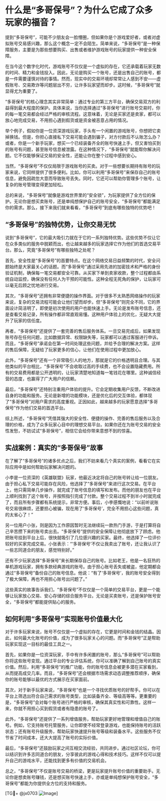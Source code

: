 # 什么是“多哥保号”？为什么它成了众多玩家的福音？

提到“多哥保号”，可能不少朋友会一脸懵圈，但如果你是个游戏爱好者，或者对虚拟账号交易感兴趣，那么这个概念一定不会陌生。简单来说，“多哥保号”是一种保障服务，主要是为那些想要购买、出售或者维护游戏账号的玩家提供一种安全保障。

在当今这个数字化时代，游戏账号不仅仅是一个虚拟的存在，它还承载着玩家无数的时间、精力和金钱投入。因此，无论是购买一个账号，还是出售自己的账号，都是一件需要谨慎对待的事情。然而，现实中的交易环境却常常让人感到不安——虚假账号、交易欺诈等问题层出不穷，让许多玩家望而却步。这时候，“多哥保号”就显得尤为重要了。

“多哥保号”的核心理念其实非常简单：通过专业的第三方平台，确保交易双方的利益得到最大程度的保护。具体来说，当你选择通过“多哥保号”进行账号交易时，你的每一笔交易都会经过严格的审核流程。这意味着，无论是买家还是卖家，都可以放心地完成交易，不用担心遇到假货或是资金被恶意占用的情况。

举个例子，假如你是一位资深游戏玩家，手头有一个闲置的游戏账号，你想把它卖掉换钱。但是，你担心直接私下交易可能会遇到骗子，对方付款后不认账怎么办？或者，你是一个新手玩家，想买一个已经装备齐全的账号快速上手，但又害怕买到的账号有问题，甚至账号信息被泄露。在这种情况下，“多哥保号”就能帮你解决问题。它不仅能够保证交易的安全性，还能让你在整个过程中感到安心。

当然，“多哥保号”不仅仅局限于游戏账号的买卖。对于一些想要长期持有账号的玩家来说，它同样提供了很多便利。比如，你可以利用“多哥保号”来保存自己的账号信息，避免因疏忽大意而导致账号丢失。同时，它还可以帮助你管理多个账号，让复杂的账号管理变得更加轻松。

总的来说，“多哥保号”就像是游戏世界里的“安全锁”，为玩家提供了全方位的保护。无论你是想买卖账号，还是单纯想保护自己的账号安全，“多哥保号”都能满足你的需求。那么，接下来我们就来看看，“多哥保号”到底有哪些独特的优势吧！

## “多哥保号”的独特优势，让你交易无忧

说到“多哥保号”，它的最大吸引力就在于它的一系列独特优势。这些优势不仅让它在众多类似的服务中脱颖而出，也让越来越多的玩家选择它作为他们的首选交易平台。那么，究竟“多哥保号”有哪些独特之处呢？

首先，安全性是“多哥保号”的首要特点。在这个网络交易日益频繁的时代，安全问题始终是大家最关心的话题。而“多哥保号”通过采用先进的加密技术和严格的身份验证机制，确保每一笔交易都安全可靠。从买家下单到卖家收款，整个过程都由系统自动监控，确保没有任何人为干预的可能性。这种全程无死角的保护，让玩家可以毫无后顾之忧地进行交易。

其次，“多哥保号”还拥有非常便捷的操作界面。对于很多不太熟悉网络操作的玩家来说，复杂的交易流程可能会让他们望而却步。但“多哥保号”则完全不同，它的界面设计简洁明了，即使是初次使用的用户也能快速上手。无论是发布账号信息，还是查看交易记录，所有操作都非常直观易懂。这种用户体验上的优化，无疑大大提升了玩家的信任度。

再者，“多哥保号”还提供了一套完善的售后服务体系。一旦交易完成后，如果发现账号存在任何问题，比如数据异常、权限缺失等，玩家都可以通过客服进行申诉。而且，“多哥保号”承诺会在第一时间处理这些问题，并给予合理的解决方案。这样的售后保障，无疑给了玩家更多的信心，让他们在使用过程中更加放心。

此外，“多哥保号”还有一个非常吸引人的地方，那就是它的价格透明且合理。与其他类似的平台相比，“多哥保号”不会收取过高的手续费，也不会设置隐藏费用。所有的交易费用都是公开透明的，让玩家清楚地知道每一笔钱花在哪里。这种诚信经营的态度，也赢得了广大用户的信赖。

最后，“多哥保号”还特别注重用户体验的提升。它会定期收集用户反馈，不断改进自身的功能和服务。无论是新增的功能模块，还是优化后的交互体验，都体现了“多哥保号”对用户需求的高度重视。正因如此，越来越多的玩家愿意选择“多哥保号”作为他们交易的首选平台。

综上所述，“多哥保号”凭借其强大的安全性、便捷的操作、完善的售后服务以及合理的价格，成为了众多玩家心目中的理想交易平台。如果你还在为账号交易的安全性发愁，不妨试试“多哥保号”，相信它会给你带来意想不到的惊喜。

## 实战案例：真实的“多哥保号”故事

在了解了“多哥保号”的诸多优点之后，我们不妨来看几个真实的案例，看看它在实际应用中是如何帮助玩家解决问题的。

小李是一位资深的《英雄联盟》玩家，他最近决定将自己的账号转让给一位朋友。由于担心私下交易可能存在风险，他选择了“多哥保号”来进行这次交易。在平台上，他只需简单几步操作，就完成了账号信息的填写和发布。而他的朋友也在平台上顺利找到了这个账号，并按照指引完成了付款。整个交易过程不到半小时就完成了，而且所有步骤都有系统提示，非常方便。事后，小李感慨地说：“以前听说账号交易很麻烦，还要担心被骗，现在用了‘多哥保号’，完全不用担心这些问题，真的太省心了！”

另一位用户小张，则是因为工作原因暂时无法继续玩一款热门手游，于是打算将自己辛苦攒下来的账号卖出去。“多哥保号”提供的安全保障让他彻底放下了顾虑。他把账号挂到平台上后，很快就吸引了几位感兴趣的买家。最终，他选择了一位评价较好的买家完成交易。小张表示：“‘多哥保号’不仅让我卖出了账号，还让我认识了一些志同道合的朋友，感觉特别好。”

还有不少玩家选择“多哥保号”来长期保存自己的账号。比如老王，他是一名狂热的单机游戏玩家，拥有多款经典游戏的账号。由于担心账号丢失或被盗，他定期都会通过“多哥保号”备份自己的账号信息。他说：“有了‘多哥保号’，我的账号安全得到了极大保障，再也不用担心账号出问题了。”

这些真实的故事告诉我们，“多哥保号”不仅仅是一个简单的交易平台，更是一个能够让玩家放心交易、安心存储的综合服务平台。无论是买卖账号，还是保护账号安全，“多哥保号”都能提供贴心的服务。

## 如何利用“多哥保号”实现账号价值最大化

对于许多玩家来说，账号不仅仅是一个虚拟的存在，它更是时间和金钱的结晶。因此，如何最大化账号的价值，成为了很多玩家关心的问题。而“多哥保号”正是帮助玩家实现这一目标的最佳工具之一。

首先，如果你是一位资深玩家，手中有许多闲置的账号，那么“多哥保号”可以帮助你将这些账号变现。通过平台的专业评估系统，你可以准确了解到自己账号的真实价值。然后，利用“多哥保号”的推广功能，你的账号信息会被更多潜在买家看到，从而提高成交几率。而且，“多哥保号”还会根据市场需求动态调整推荐顺序，确保你的账号能够以最优的方式展示在买家面前。

其次，对于新手玩家来说，“多哥保号”也是一个寻找优质账号的好帮手。你可以在平台上筛选出符合自己需求的账号类型，比如装备齐全、等级高等等。更重要的是，“多哥保号”会对每个账号进行严格的审核，确保其真实性和可靠性。这样一来，你就不用担心买到假货或者有隐患的账号了。

此外，“多哥保号”还提供了一系列增值服务，帮助玩家更好地管理和增值自己的账号。例如，它支持账号托管服务，让你即使不经常登录游戏，也能保持账号的活跃状态；还有账号升级服务，帮助玩家快速提升账号等级和装备水平。这些服务不仅节省了时间成本，还大大提高了账号的实际价值。

最后，“多哥保号”还鼓励玩家之间互相交流经验，共同进步。通过社区论坛，你可以结识到许多志同道合的朋友，分享彼此的游戏心得和技术技巧。这样不仅可以提升自己的游戏水平，还能找到更多有价值的交易机会。

总之，“多哥保号”不仅是账号交易的桥梁，更是玩家提升账号价值的重要助手。无论你是想卖账号赚钱，还是想买账号快速上手，亦或是单纯想保护账号安全，“多哥保号”都能为你提供全方位的支持和服务。

[TG💪+ @jx0703 ![Image](https://github.com/user-attachments/assets/dbca1d08-cadb-493c-b0ec-ad6f7a83f270)]
